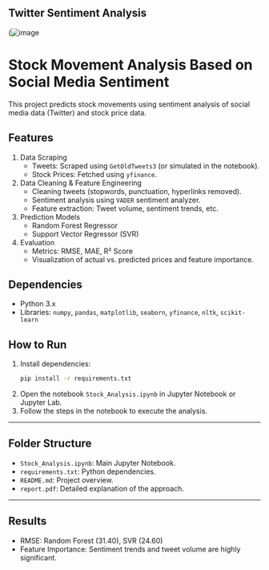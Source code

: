 ## Twitter Sentiment Analysis 
(![image](https://github.com/user-attachments/assets/147521df-0860-4fee-b738-52dcf7e2913b)


# Stock Movement Analysis Based on Social Media Sentiment

This project predicts stock movements using sentiment analysis of social media data (Twitter) and stock price data. 

## Features
1. Data Scraping
   - Tweets: Scraped using `GetOldTweets3` (or simulated in the notebook).
   - Stock Prices: Fetched using `yfinance`.
2. Data Cleaning & Feature Engineering
   - Cleaning tweets (stopwords, punctuation, hyperlinks removed).
   - Sentiment analysis using `VADER` sentiment analyzer.
   - Feature extraction: Tweet volume, sentiment trends, etc.
3. Prediction Models
   - Random Forest Regressor
   - Support Vector Regressor (SVR)
4. Evaluation
   - Metrics: RMSE, MAE, R² Score
   - Visualization of actual vs. predicted prices and feature importance.

## Dependencies
- Python 3.x
- Libraries: `numpy`, `pandas`, `matplotlib`, `seaborn`, `yfinance`, `nltk`, `scikit-learn`

## How to Run
1. Install dependencies:
   ```bash
   pip install -r requirements.txt
   ```
2. Open the notebook `Stock_Analysis.ipynb` in Jupyter Notebook or Jupyter Lab.
3. Follow the steps in the notebook to execute the analysis.

---

## Folder Structure
- `Stock_Analysis.ipynb`: Main Jupyter Notebook.
- `requirements.txt`: Python dependencies.
- `README.md`: Project overview.
- `report.pdf`: Detailed explanation of the approach.

---

## Results
- RMSE: Random Forest (31.40), SVR (24.60)
- Feature Importance: Sentiment trends and tweet volume are highly significant.
